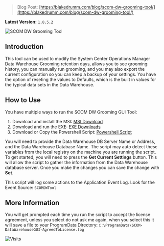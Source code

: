 > Blog Post: [https://blakedrumm.com/blog/scom-dw-grooming-tool/](https://blakedrumm.com/blog/scom-dw-grooming-tool/)

**Latest Version:** `1.0.5.2`

![SCOM DW Grooming Tool](https://user-images.githubusercontent.com/63755224/165334550-e71685f9-8033-4e00-96d7-28aff34a5720.png)

## Introduction

This tool can be used to modify the System Center Operations Manager Data Warehouse Grooming retention days, allows you to see grooming history, you can manually run grooming, and you may also export the current configuration so you can keep a backup of your settings. You have the option of reseting the values to Defaults, which is the built in values for the typical data sets in the Data Warehouse.

## How to Use

You have multiple ways to run the SCOM DW Grooming GUI Tool:

1. Download and install the MSI: [MSI Download](https://github.com/blakedrumm/SCOM-Scripts-and-SQL/raw/master/Powershell/SCOM-DW-Grooming/Installer%20(MSI)/SCOM-DW-GroomingGUI.msi)
2. Download and run the EXE: [EXE Downloads](https://github.com/blakedrumm/SCOM-Scripts-and-SQL/tree/master/Powershell/SCOM-DW-Grooming/Executable%20(EXE))
3. Download or Copy the Powershell Script: [Powershell Script](https://github.com/blakedrumm/SCOM-Scripts-and-SQL/blob/master/Powershell/SCOM-DW-Grooming/Source%20(PS1)/SCOM-DW-GroomingGUI.ps1)

You will need to provide the Data Warehouse DB Server Name or Address, and the Data Warehouse Database Name. The script may auto detect these variables from the local registry on the machine you are running the script. To get started, you will need to press the **Get Current Settings** button. This will allow the script to gather the information from the Data Warehouse database server. Once you make the changes you can save the change with **Set**.

This script will log some actions to the Application Event Log. Look for the Event Source: `SCOMDWTool`

## More Information

You will get prompted each time you run the script to accept the license agreement, unless you select do not ask me again, when you select this it will save a file to your ProgramData Directory: `C:\ProgramData\SCOM-DataWarehouseGUI-AgreedToLicense.log`

![Visits](https://counter.blakedrumm.com/count/tag.svg?url=https://github.com/blakedrumm/SCOM-Scripts-and-SQL/tree/master/Powershell/SCOM-DW-Grooming)
